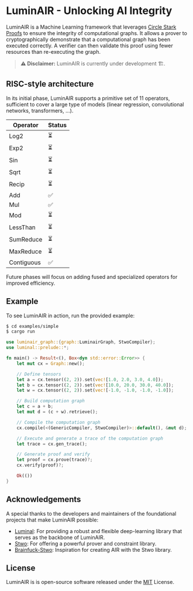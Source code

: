 # LuminAIR - Unlocking AI Integrity

LuminAIR is a Machine Learning framework that leverages [Circle Stark Proofs](https://eprint.iacr.org/2024/278) to ensure the integrity of computational graphs. It allows a prover to cryptographically demonstrate that a computational graph has been executed correctly. A verifier can then validate this proof using fewer resources than re-executing the graph.

> **⚠️ Disclaimer:** LuminAIR is currently under development 🏗️.

## RISC-style architecture

In its initial phase, LuminAIR supports a primitive set of 11 operators, sufficient to cover a large type of models (linear regression, convolutional networks, transformers, ...).

| Operator   | Status |
| ---------- | ------ |
| Log2       | ⏳     |
| Exp2       | ⏳     |
| Sin        | ⏳     |
| Sqrt       | ⏳     |
| Recip      | ⏳     |
| Add        | ✅     |
| Mul        | ✅     |
| Mod        | ⏳     |
| LessThan   | ⏳     |
| SumReduce  | ⏳     |
| MaxReduce  | ⏳     |
| Contiguous | ✅     |

Future phases will focus on adding fused and specialized operators for improved efficiency.

## Example

To see LuminAIR in action, run the provided example:

```bash
$ cd examples/simple
$ cargo run
```

```rust
use luminair_graph::{graph::LuminairGraph, StwoCompiler};
use luminal::prelude::*;

fn main() -> Result<(), Box<dyn std::error::Error>> {
    let mut cx = Graph::new();

    // Define tensors
    let a = cx.tensor((2, 2)).set(vec![1.0, 2.0, 3.0, 4.0]);
    let b = cx.tensor((2, 2)).set(vec![10.0, 20.0, 30.0, 40.0]);
    let w = cx.tensor((2, 2)).set(vec![-1.0, -1.0, -1.0, -1.0]);

    // Build computation graph
    let c = a + b;
    let mut d = (c + w).retrieve();

    // Compile the computation graph
    cx.compile(<(GenericCompiler, StwoCompiler)>::default(), &mut d);

    // Execute and generate a trace of the computation graph
    let trace = cx.gen_trace();

    // Generate proof and verify
    let proof = cx.prove(trace)?;
    cx.verify(proof)?;

    Ok(())
}
```

## Acknowledgements

A special thanks to the developers and maintainers of the foundational projects that make LuminAIR possible:

- [Luminal](https://github.com/jafioti/luminal): For providing a robust and flexible deep-learning library that serves as the backbone of LuminAIR.
- [Stwo](https://github.com/starkware-libs/stwo): For offering a powerful prover and constraint library.
- [Brainfuck-Stwo](https://github.com/kkrt-labs/stwo-brainfuck): Inspiration for creating AIR with the Stwo library.

## License

LuminAIR is is open-source software released under the [MIT](https://opensource.org/license/mit) License.
